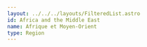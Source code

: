 ```yaml
---
layout: ../../../layouts/FilteredList.astro
id: Africa and the Middle East
name: Afrique et Moyen-Orient
type: Region
---
```

